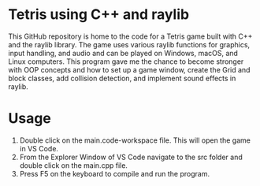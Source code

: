 # Tetris using C++ and raylib
This GitHub repository is home to the code for a Tetris game built with C++ and the raylib library. The game uses various raylib functions for graphics, input handling, and audio and can be played on Windows, macOS, and Linux computers. This program gave me the chance to become stronger with OOP concepts and how to set up a game window, create the Grid and block classes, add collision detection, and implement sound effects in raylib.

# Usage
1. Double click on the main.code-workspace file. This will open the game in VS Code.
2. From the Explorer Window of VS Code navigate to the src folder and double click on the main.cpp file.
3. Press F5 on the keyboard to compile and run the program.
